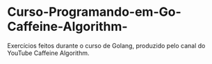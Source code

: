 # Curso-Programando-em-Go-Caffeine-Algorithm-
Exercícios feitos durante o curso de Golang, produzido pelo canal do YouTube Caffeine Algorithm.
